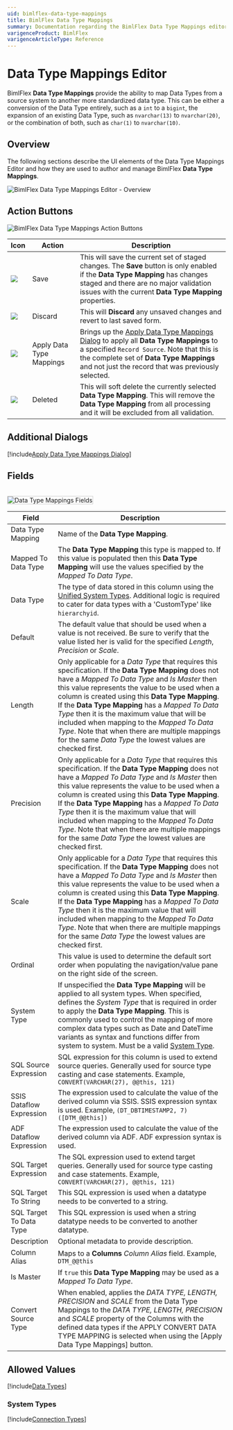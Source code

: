 ```yaml
---
uid: bimlflex-data-type-mappings
title: BimlFlex Data Type Mappings
summary: Documentation regarding the BimlFlex Data Type Mappings editor, including editor fields, action buttons, field descriptions, setting options, and overrides.
varigenceProduct: BimlFlex
varigenceArticleType: Reference
---
```

# Data Type Mappings Editor

BimlFlex **Data Type Mappings** provide the ability to map Data Types from a source system to another more standardized data type.  This can be either a conversion of the Data Type entirely, such as a `int` to a `bigint`, the expansion of an existing Data Type, such as `nvarchar(13)` to `nvarchar(20)`, or the combination of both, such as `char(1)` to `nvarchar(10)`.  

## Overview

The following sections describe the UI elements of the Data Type Mappings Editor and how they are used to author and manage BimlFlex **Data Type Mappings**.

![BimlFlex Data Type Mappings Editor - Overview](images/bfx-data-type-mappings-overview.png "BimlFlex Data Type Mappings Editor - Overview")

<!--
**Data Type Mappings Editor**  
<img src="images/bimlflex-app-data-type-mappings.png" style="border: 1px solid #CCC;" title="Data Type Mappings Editor" />
-->

## Action Buttons

![BimlFlex Data Type Mappings Action Buttons](images/bfx-data-type-mappings-action-bar.png "BimlFlex Data Type Mappings Action Buttons")

<!--
<br/>
<img src="images/bimlflex-app-data-type-mappings-actions.png" style="border: 1px solid #CCC;" title="AData Type Mapping Editor Action Buttons" />
-->

|Icon|Action|Description|
|-|-|-|
|<div class="icon-col m-5"><img src="images/svg-icons/save.svg" /></div>|<span class="nowrap-col m-5">Save</span>|This will save the current set of staged changes.  The **Save** button is only enabled if the **Data Type Mapping** has changes staged and there are no major validation issues with the current **Data Type Mapping** properties.|
| <div class="icon-col m-5"><img src="images/svg-icons/discard.svg" /></div> | Discard | This will **Discard** any unsaved changes and revert to last saved form. |
|<div class="icon-col m-5"><img src="images/svg-icons/datatype-mappings.svg" /></div>|<span class="nowrap-col m-5">Apply Data Type Mappings</span>|Brings up the [Apply Data Type Mappings Dialog](#apply-data-type-mappings-dialog) to apply all **Data Type Mappings** to a specified `Record Source`.  Note that this is the complete set of **Data Type Mappings** and not just the record that was previously selected.|
|<div class="icon-col m-5"><img src="images/bimlflex-app-action-switch.png" /></div>|<span class="nowrap-col m-5">Deleted</span>|This will soft delete the currently selected **Data Type Mapping**.  This will remove the **Data Type Mapping** from all processing and it will be excluded from all validation.|

[//]: # (TODO: Find a switch SVG to use for Deleted)

## Additional Dialogs

[!include[Apply Data Type Mappings Dialog](_dialog-apply-data-type-mappings.md)]

## Fields

<br/>
<img src="images/bimlflex-app-data-type-mappings-fields.png" style="border: 1px solid #CCC;" title="Data Type Mappings Fields" />

|Field|Description|
|-|-|
| Data Type Mapping|Name of the **Data Type Mapping**.|
| Mapped To Data Type|The **Data Type Mapping** this type is mapped to.  If this value is populated then this **Data Type Mapping** will use the values specified by the *Mapped To Data Type*.
| Data Type | The type of data stored in this column using the [Unified System Types](#data-types).  Additional logic is required to cater for data types with a 'CustomType' like `hierarchyid`. |
| Default | The default value that should be used when a value is not received.  Be sure to verify that the value listed her is valid for the specified *Length*, *Precision* or *Scale*.|
| Length |Only applicable for a *Data Type* that requires this specification.  If the **Data Type Mapping** does not have a *Mapped To Data Type* and *Is Master* then this value represents the value to be used when a column is created using this **Data Type Mapping**.  If the **Data Type Mapping** has a *Mapped To Data Type* then it is the maximum value that will be included when mapping to the *Mapped To Data Type*.  Note that when there are multiple mappings for the same *Data Type* the lowest values are checked first.|
| Precision |Only applicable for a *Data Type* that requires this specification.  If the **Data Type Mapping** does not have a *Mapped To Data Type* and *Is Master* then this value represents the value to be used when a column is created using this **Data Type Mapping**.  If the **Data Type Mapping** has a *Mapped To Data Type* then it is the maximum value that will included when mapping to the *Mapped To Data Type*.  Note that when there are multiple mappings for the same *Data Type* the lowest values are checked first.|
| Scale |Only applicable for a *Data Type* that requires this specification.  If the **Data Type Mapping** does not have a *Mapped To Data Type* and *Is Master* then this value represents the value to be used when a column is created using this **Data Type Mapping**.  If the **Data Type Mapping** has a *Mapped To Data Type* then it is the maximum value that will included when mapping to the *Mapped To Data Type*.  Note that when there are multiple mappings for the same *Data Type* the lowest values are checked first.|
| Ordinal |This value is used to determine the default sort order when populating the navigation/value pane on the right side of the screen.|
| System Type | If unspecified the **Data Type Mapping** will be applied to all system types.  When specified, defines the *System Type* that is required in order to apply the **Data Type Mapping**.  This is commonly used to control the mapping of more complex data types such as Date and DateTime variants as syntax and functions differ from system to system. Must be a valid [System Type](#system-types).|
| SQL Source Expression |SQL expression for this column is used to extend source queries. Generally used for source type casting and case statements. Example, `CONVERT(VARCHAR(27), @@this, 121)`|
| SSIS Dataflow Expression |The expression used to calculate the value of the derived column via SSIS.  SSIS expression syntax is used. Example, `(DT_DBTIMESTAMP2, 7)([DTM_@@this])` |
| ADF Dataflow Expression | The expression used to calculate the value of the derived column via ADF.  ADF expression syntax is used.|
| SQL Target Expression | The SQL expression used to extend target queries. Generally used for source type casting and case statements. Example, `CONVERT(VARCHAR(27), @@this, 121)`|
| SQL Target To String | This SQL expression is used when a datatype needs to be converted to a string.|
| SQL Target To Data Type | This SQL expression is used when a string datatype needs to be converted to another datatype.|
| Description |Optional metadata to provide description.|
| Column Alias |Maps to a **Columns** *Column Alias* field. Example, `DTM_@@this`|
| Is Master |If `true` this **Data Type Mapping** may be used as a *Mapped To Data Type*.|
| Convert Source Type | When enabled, applies the *DATA TYPE, LENGTH, PRECISION* and *SCALE* from the Data Type Mappings to the *DATA TYPE, LENGTH, PRECISION* and *SCALE* property of the Columns with the defined data types if the APPLY CONVERT DATA TYPE MAPPING is selected when using the [Apply Data Type Mappings] button. |

[//]: # (TODO: Create or link to a Unified System Types guide. [unified-system-types.md])
[//]: # (TODO: Outline or link to configuration of a Data Type = 'CustomType'.)

[//]: # (TODO: Circle back and outline some examples of the follow: Proper use of[Mapped To Data Type], Examples of using proper and improper [DEFAULT], Example for each 'Expression', examples of each 'SQL' column, [Column Alias] usage, Ranged values and qualifying mapping i.e. [Length], [Precision], [Scale].  Once completed set an Anchor Link in the table above.)

[//]: # (### Detailed Examples)

[//]: # (Examples that can better communicate usage of more complex concepts are included below.  )

[//]: # (#### Ranged Values Detailed Examples)

[//]: # (TODO: Create a more detail example of [Length] usage and qualification.)

## Allowed Values

[!include[Data Types](_enum-data-type.md)]

### System Types

[!include[Connection Types](../reference-documentation/static-data/_enum-system-type.md)]
